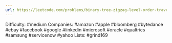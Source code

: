 ```yaml
---
url: https://leetcode.com/problems/binary-tree-zigzag-level-order-traversal
---
```


Difficulty: #medium
Companies: #amazon #apple #bloomberg #bytedance #ebay #facebook #google #linkedin #microsoft #oracle #qualtrics #samsung #servicenow #yahoo
Lists: #grind169